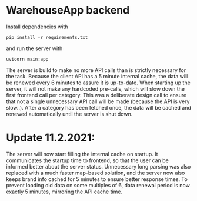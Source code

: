 # WarehouseApp backend

Install dependencies with

```
pip install -r requirements.txt
```

and run the server with

```
uvicorn main:app
```

The server is build to make no more API calls than is strictly necessary for the task.
Because the client API has a 5 minute internal cache, the data will be renewed every 6 minutes to assure it is up-to-date.
When starting up the server, it will not make any hardcoded pre-calls, which will slow down the first frontend call per category.
This was a deliberate design call to ensure that not a single unnecessary API call will be made (because the API is very slow..).
After a category has been fetched once, the data will be cached and renewed automatically until the server is shut down.

# Update 11.2.2021:

The server will now start filling the internal cache on startup. It communicates the startup time to frontend, so that the user can be informed better about the server status. Unnecessary long parsing was also replaced with a much faster map-based solution, and the server now also keeps brand info cached for 5 minutes to ensure better response times. To prevent loading old data on some multiples of 6, data renewal period is now exactly 5 minutes, mirroring the API cache time.
